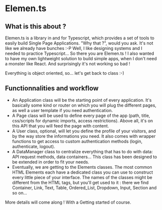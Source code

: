 # Elemen.ts
## What is this about ?

Elemen.ts is a library in and for Typescript, which provides a set of tools to easily build Single Page Applications.
"Why that ?", would you ask. It's not like we already have bunches :-P
Well, I like designing systems and I needed to practice Typescript... So there you are Elemen.ts ! I also wanted to have my own lightweight solution to build simple apps, when I don't need a monster like React.
And surprisingly it's not working so bad !

Everything is object oriented, so... let's get back to class :-)

## Functionnalities and workflow

- An Application class will be the starting point of every application. It's basically some kind or router on which you will plug the different pages, as well a user template if you need authentication.
- A Page class will be used to define every page of the app (path, title, css/scripts for dynamic imports, access restrictions). Above all, it's on this API that you will feed the page with content.
- A User class, optional, will let you define the profile of your visitors, and by the way store the informations you need. It also comes with wrapper functions to get access to custom authentication methods (login, authenticate, logout).
- A DataManager class to centralize everything that has to do with data: API request methods, data containers... This class has been designed to be extended in order to fit your needs.
- Eventually, we are getting to the Elements classes. The most common HTML Elements each have a dedicated class you can use to construct every little piece of your interface. The names of the classes might be different from the HTML tags, but you'll get used to it : there we find Container, Link, Text, Table, Ordered_List, Dropdown, Input, Section and so on...

More details will come along !
With a Getting started of course.
